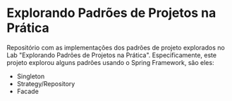 # Explorando Padrões de Projetos na Prática

Repositório com as implementações dos padrões de projeto explorados no Lab "Explorando Padrões de Projetos na Prática". Especificamente, este projeto explorou alguns padrões usando o Spring Framework, são eles:
- Singleton
- Strategy/Repository
- Facade
